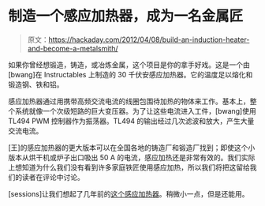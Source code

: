 # 制造一个感应加热器，成为一名金属匠

> 原文：<https://hackaday.com/2012/04/08/build-an-induction-heater-and-become-a-metalsmith/>

如果你曾经想锻造，铸造，或冶炼金属，这个项目是你的拿手好戏。这是一个由[bwang]在 Instructables 上制造的 30 千伏安感应加热器。它的温度足以熔化和锻造钢、铁和铝。

感应加热器通过用携带高频交流电流的线圈包围待加热的物体来工作。基本上，整个系统就像一个次级短路的巨大变压器。为了让这些电流进入工件，[bwang]使用 TL494 PWM 控制器作为振荡器。TL494 的输出经过几次滤波和放大，产生大量交流电流。

[王]的感应加热器的更大版本可以在全国各地的铸造厂和锻造厂找到；即使这个小版本从烘干机或炉子出口吸出 50 A 的电流，感应加热还是非常有效的。我们实际上想知道为什么我们没有看到许多家庭铁匠使用感应加热，所以我们将把这留给我们的读者在评论中讨论。

[sessions]让我们想起了几年前的[这个感应加热器](http://hackaday.com/2010/06/04/1000w-induction-heater/)。稍微小一点，但是还能用。